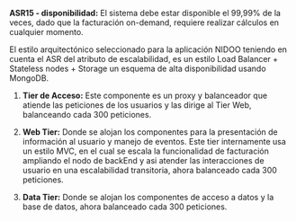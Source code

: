 **ASR15 - disponibilidad:** El sistema debe estar disponible el 99,99% de la veces, dado que la facturación on-demand, requiere realizar cálculos en cualquier momento.

El estilo arquitectónico seleccionado para la aplicación NIDOO teniendo en cuenta el ASR del atributo de escalabilidad, es un estilo Load Balancer +	Stateless nodes + Storage un esquema de alta disponibilidad usando MongoDB.



1. **Tier de Acceso:** Este componente es un proxy y balanceador que atiende las peticiones de los usuarios y las dirige al Tier Web, balanceando cada 300 peticiones.

1. **Web Tier:** Donde se alojan los componentes para la presentación de información al usuario y manejo de eventos. 
Este tier internamente usa un estilo MVC, en el cual se escala la funcionalidad de facturación ampliando el nodo de backEnd y asi atender las interacciones de usuario en una escalabilidad transitoria, ahora balanceado cada 300 peticiones.

1. **Data Tier:** Donde se alojan los componentes de acceso a datos y la base de datos, ahora balanceado cada 300 peticiones.




